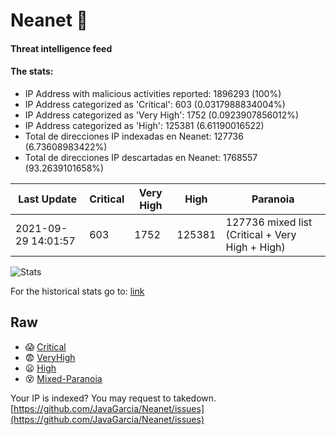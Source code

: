 # Neanet :hocho:
#### Threat intelligence feed
#### The stats:

- IP Address with malicious activities reported: 1896293 (100%)
- IP Address categorized as 'Critical':  603 (0.0317988834004%)
- IP Address categorized as 'Very High':  1752 (0.0923907856012%)
- IP Address categorized as 'High':  125381 (6.61190016522)
- Total de direcciones IP indexadas en Neanet:  127736 (6.73608983422%)
- Total de direcciones IP descartadas en Neanet:  1768557 (93.2639101658%)

| Last Update | Critical | Very High | High | Paranoia |
| --- | --- | --- | --- | --- |
| 2021-09-29 14:01:57 | 603 | 1752 | 125381 | 127736 mixed list (Critical + Very High + High)|

![Stats](https://docs.google.com/spreadsheets/d/e/2PACX-1vSnaNMIXVabIpDJjufMlzH7poXnshF3mgd8Is1g9ytUEzVsP5my4Trn8f-xkoLLQ38xpL3HtmUexLo6/pubchart?oid=501124687&format=image)

For the historical stats go to: [link](/stats.csv)
## Raw
- :scream: [Critical](https://raw.githubusercontent.com/JavaGarcia/Neanet/master/blacklists/neanet_critical.txt)
- :fearful: [VeryHigh](https://raw.githubusercontent.com/JavaGarcia/Neanet/master/blacklists/neanet_veryHigh.txtt)
- :frowning: [High](https://raw.githubusercontent.com/JavaGarcia/Neanet/master/blacklists/neanet_high.txt)
- :dizzy_face: [Mixed-Paranoia](https://raw.githubusercontent.com/JavaGarcia/Neanet/master/blacklists/neanet_all.txt)


Your IP is indexed? You may request to takedown. [https://github.com/JavaGarcia/Neanet/issues](https://github.com/JavaGarcia/Neanet/issues)




















































































































































































































































































































































































































































































































































































































































































































































































































































































































































































































































































































































































































































































































































































































































































































































































































































































































































































































































































































































































































































































































































































































































































































































































































































































































































































































































































































































































































































































































































































































































































































































































































































































































































































































































































































































































































































































































































































































































































































































































































































































































































































































































































































































































































































































































































































































































































































































































































































































































































































































































































































































































































































































































































































































































































































































































































































































































































































































































































































































































































































































































































































































































































































































































































































































































































































































































































































































































































































































































































































































































































































































































































































































































































































































































































































































































































































































































































































































































































































































































































































































































































































































































































































































































































































































































































































































































































































































































































































































































































































































































































































































































































































































































